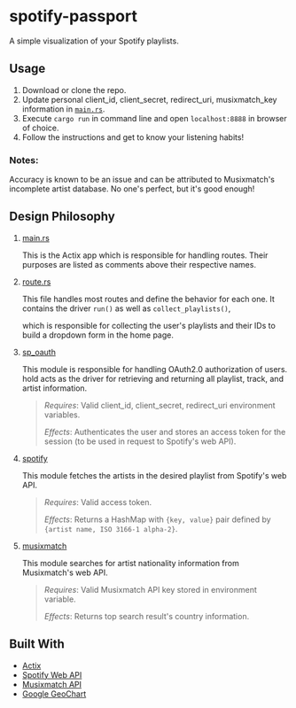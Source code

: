 # spotify-passport
A simple visualization of your Spotify playlists.

## Usage
1. Download or clone the repo.
2. Update personal client\_id, client\_secret, redirect\_uri, musixmatch\_key information in [`main.rs`](src/main.rs).
3. Execute `cargo run` in command line and open `localhost:8888` in browser of choice.
4. Follow the instructions and get to know your listening habits!

### Notes:
Accuracy is known to be an issue and can be attributed to Musixmatch's incomplete artist database. No one's perfect, but it's good enough!

## Design Philosophy
1. [main.rs](src/main.rs)

   This is the Actix app which is responsible for handling routes. Their purposes are listed as comments above their respective names.

2. [route.rs](src/route.rs)

   This file handles most routes and define the behavior for each one. It contains the driver `run()` as well as `collect_playlists()`,
   
   which is responsible for collecting the user's playlists and their IDs to build a dropdown form in the home page.

3. [sp_oauth](src/sp_oauth)

   This module is responsible for handling OAuth2.0 authorization of users.  hold acts as the driver for retrieving and returning all playlist, track, and artist information.

   >_Requires_: Valid client\_id, client\_secret, redirect\_uri environment variables.
   >
   >_Effects_: Authenticates the user and stores an access token for the session (to be used in request to Spotify's web API).

4. [spotify](src/spotify)

   This module fetches the artists in the desired playlist from Spotify's web API.

   > _Requires_: Valid access token.
   >
   > _Effects_: Returns a HashMap with `{key, value}` pair defined by `{artist name, ISO 3166-1 alpha-2}`.

5. [musixmatch](src/musixmatch)

   This module searches for artist nationality information from Musixmatch's web API.

   >_Requires_: Valid Musixmatch API key stored in environment variable.
   >
   > _Effects_:  Returns top search result's country information.

## Built With
+ [Actix](https://actix.rs/)
+ [Spotify Web API](https://developer.spotify.com/documentation/web-api/)
+ [Musixmatch API](https://developer.musixmatch.com/)
+ [Google GeoChart](https://developers.google.com/chart/interactive/docs/gallery/geochart)
